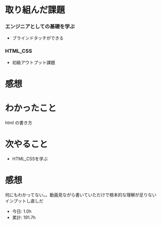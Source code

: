 # 取り組んだ課題
### エンジニアとしての基礎を学ぶ
* ブラインドタッチができる
### HTML_CSS
* 初級アウトプット課題
# 感想
# わかったこと
html の書き方
# 次やること
* HTML_CSSを学ぶ
# 感想
何にもわかってない。。動画見ながら書いていただけで根本的な理解が足りない
インプットし直しだ
* 今日: 1.0h
* 累計: 191.7h
